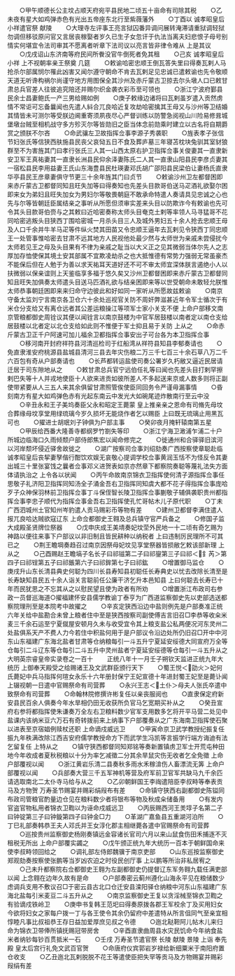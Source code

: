 <!-- { "loadSidebar": true } -->
　　○甲午顺德长公主坟占顺天府宛平县民地二顷五十亩命有司除其税
　　○乙未夜有星大如鸡弹赤色有光出五帝座东北行至紫薇藩外
　　○丁酉以  诚孝昭皇后小祥遣官祭  献陵
　　○大理寺左评事王亮言狱囚番异调问展转淹滞请重狱调轻狱勿调但移驳原问官又言居丧稼娶者岁久已生子女忽讦于仇法当离夫妇悲恨子母号别情实何堪宜令法司审其不愿离者听章下法司议以亮言皆非律令难从  上是其议
　　○戊戌诏山东济南等府民间所餋没官牛倒死者免其租
　　○己亥  诚孝昭皇后小祥  上不视朝率亲王祭奠  几筵
　　○敕谕哈密忠顺王倒瓦答失里曰得奏瓦剌人马抢杀尔部属悯尔罹此凶害又闻尔遵守朝命不肯去瓦剌足见忠诚已遣敕谕也先令敬顺天道无听谗构祸尔尚谨守地方用图保全其沙州及赤斤蒙古卫掠去尔头墩人口已敕甘肃总兵官差人往彼追究陪还并赐尔织金袭衣彩币至可领也
　　○浙江宁波府鄞县民余士昌妻鲍氏一产三男给赐如例
　　○庚子敕缘边诸将曰瓦剌虽岁遣入贡然虏情不常讵可忘备曩闻也先遣人紏合兀良哈近复攻劫哈密擒其王母又与沙州等卫结婚其情皆未可测尔等受朕边阃重寄须夙夜尽心严督训练以防警急阅视山川险易修咠城堡墩台贼至相机战守多方殄灭尔等皆勋旧之臣当体念前勋乘时建立以古名将自期爵赏之颁朕不尔吝
　　○命武骧左卫故指挥佥事李源子秀袭职
　　○旌表孝子张信节妇张氏等信狭西肤施县民丧父哀恸五日不食及葬庐墓三年寝苫枕块兔驯其室豺狼群至不为害旌其门曰孝行张氏三人其一山西太原右护卫指挥佥事关俊妻其一直隶新安卫军王真祐妻其一直隶长洲县民仰余泽妻陈氏二人其一直隶山阳县民李彦贞妻其一宿松县民李用益妻王氏山东海豊县民杜瑛妻邓氏胡广邵阳县民梁伯让妻杨氏直隶华亭县民王彦章妻俱守节更三十余年旌其门曰贞节
　　○敕谕沙州卫左都督困即来赤斤蒙古卫都督同知且旺失加等曰得奏知也先差头目款哥伯送马疋酒礼欲娶尔困即来女为弟妇且旺失加女为男妇尔等敬畏朝庭不敢承命特遣人奏请具见忠诚之心也先与尔等皆朝廷臣属结亲之事听从所愿但须审实差来头目以防欺诈今有敕谕也先可令其头目款哥伯赍与之其敕曰近哈密奏称太师头目奄克土剌等率领人马寻猛哥不花同哈密逃叛头目狭西丁围哈密城一月杀头目三人及城外男妇五十余人抢去忠顺王母及人口千余并牛羊马疋等件纵火焚其田苗又令忠顺王逼年去瓦剌见令狭西丁同忠顺王一处管事惟哈密去甘肃不远其地方人民视他处最少然与太师世为亲戚未尝侵扰今太师若见王之母及头目果有不律为亲戚之耻当以大义正之见其微弱当体尔先人之志厚加存恤使保其境土安其部属不宜欺凌劫杀之也大抵惟德有常势力强弱无常虽豪杰不能保后但在人勉于为善以求天祐耳天道好还不可不审太师宜深体朕言遏绝小人以扶微弱以保亲谊则上天鉴临享多福于悠久矣又沙州卫都督困即来赤斤蒙古卫都督同知且旺失加俱奏太师遣头目送马匹酒礼欲与结亲困即来等以世受朝命未敢轻允朕惟太师恭事朝廷困即来来归命守边彼此和好如同一家听从所愿故兹敕谕
　　○南京守备太监刘宁言南京各卫仓六十余处巡视官关防不周奸弊滋甚近年令军士循次于有米仓分支给又有离仓远者其公差运粮操江等项军士家小关支不便  上命户部移文南京管粮都御史周铨议其便以闻铨言以南京鼓楼为中官军居鼓楼以南者定以南仓支给居鼓楼以北者定以北仓支给如此则不惟便于军士抑且易于关防  上从之
　　○命赤斤蒙古卫正千户阿速可加儿福余卫都指挥佥事安出子可台各为本卫指挥佥事
　　○移河南开封府祥符县河清巡检司于红船湾从祥符县知县李郁奏请也
　　○免直隶淮安府桃源县盐城县清河三县去年灾伤粮二万三千七百三十余石草八万二千六百包有奇从户部奏请也
　　○长芦都转运盐使司奏公署岁久朽敝又逼近民居请迁居于司东隙地从之
　　○敕甘肃总兵官宁远伯任礼等曰闻也先差头目打剌罕擦剌巴失等十人并戎地使臣十人欲来进贡如彼所差人不多起送来京或人数多则将正副使带紧要从人三五人来其余俱留甘肃照管俟使臣同回务令严谨毋漏事情
　　○昏刻南方有星大如鸡弹色赤有光起东南云中发光大如碗尾迹炸散南行至云中没
　　○辛丑永和王子美坞奏臣父永和昭定王薨蒙  皇上推亲亲之恩命有司脩先母坟合葬缘母坟享堂用绿琉璃今岁久损坏无能烧作者乞以赐臣  上曰既无琉璃止用黑瓦可也
　　○擢进士胡珉刘子钟俱为户部主事
　　○癸卯夜月掩轩辕南第五星
　　○甲辰给西番大隆善寺都纲罗竹劄失等印
　　○浙江宁海卫澉浦乍浦二十户所城边临海口久雨倾颓户部侍郎焦宏以闻命修完之
　　○徙通州和合驿驿旧滨河以河岸颓坏侵近驿舍故徙之
　　○湖广按察司佥事刘绍劾奏广西按察使章聪赴临  诚孝昭皇后丧挈妻孥偕行酣饮欢娱无哀敬心提调学校佥事黄润玉恬不为怪反令其妻出城三十里张宴饯之曩者佥事邓义进贺表如京亦然章下都察院奏聪等蔑礼法失方面体请执治之  上令各以状闻
　　○丙午命故南京锦衣卫指挥使何清子源指挥佥事任思敬子礼济阳卫指挥同知汤全子涌金吾右卫指挥同知虞大都不花子得指挥佥事庞哈歹子众神保羽林前卫指挥佥事丁斗保侄智长陵卫指挥佥事蒯敬子辅俱袭职贵州都指挥佥事李忠子顺代为指挥佥事金吾右卫指挥使孔忙哥帖木儿子原代职
　　○丁未广西泗城州土官知州岑豹遣人贡马赐彩币等物有差
　　○建州卫都督李满住遣人报兀良哈达贼欲寇辽东  上命佥都御史王翱及总兵镇守官严兵备之
　　○修国子监大成殿圣贤牌位祭器
　　○戊申庆成王美埥奏妃坟茔外民地一十二顷有奇乞赐为神路以便往来事下户部议以非旧制且皆民耕种以纳税者  上曰违制厉民理所不可其已之
　　○荆王瞻堈奏趋召过南京因祭母妃坟见享堂祭器皆损敝乞敕该部新理  上从之
　　○己酉赐赵王瞻塙子名长子曰祁镃第二子曰祁鋆第三子曰祁＜釒芮＞第四子曰祁锃第五子曰祁鋹第六子曰祁鉾第七子曰祁鈜
　　○增置御马监仓
　　○庚戌升山东长清县典史何聪为四川长县寿知县初聪任长寿典史以忧去改除长清至是长寿缺知县民五十余人诣关言聪前任公廉干济乞升本邑知县  上曰何聪去长寿已十年而民犹思之不忘其从之以慰民望且使为政者有所劝
　　○增置浙江布政司右参政一员督巡海道○擢福建怀安县儒学教谕丁泰亨为广西道监察御史先以吏部选送都察院理刑至是本院考中故擢之
　　○辛亥定狭西沿边中盐则例先是户部奏准正统六年关给中盐勘合未曾上粮者住中至是狭西按察司副使傅吉言旧召□李恭等收籴米麦三千余石运至宁夏僦屋安顿月久未与收受宜令其上粮支盐公私两便况河东灵州二处盐俱系天产不费人力今若住中积盐何用于是户部议令沿边处所仍旧召□开中中河东山东福建广东海北盐者甘肃等仓纳粮每引一斗五升宁夏延安绥德大同宣府万全等仓每引二斗辽东等仓每引二斗五升中灵州盐者宁夏延安绥德等仓每引一斗五升从之
大明英宗睿皇帝实录卷之一百十
　　正统八年十一月壬子朔钦天监进正统九年大统历  上御奉天殿受之给赐诸王及文武群臣颁行天下
　　○蜀王悦＜劭火＞妃何氏薨妃中兵马指挥何瑄女永乐十六年册封保宁王妃宣德十年进封蜀王妃至是薨讣闻  上辍视朝一日遣中官赐祭命有司营葬
　　○永兴王志＜土仆＞母夫人张氏卒遣中致祭命有司营葬
　　○命翰林院修撰许彬复任以亲丧服阅也
　　○直隶保定府新安县民百余人俱奏今年水旱相仍田无收获所负官马乞宽期买补从之
　　○癸丑宣府右参将都指挥使朱谦奏万全左右卫粮料数少官军支用数多乞将开平马营二处见中盐课内该纳米豆六万石有奇转拨前来上纳事下户部覆奏从之广东海南卫指挥使石聚以进表至京宿娼例赎杖还职  上命谪戍威远卫
　　○甲寅命京卫武学教授纪振复任振九年秩满改除江西吉安府儒学教授命方下而武学生冯凯等言振学行端方诲迪有法乞留复任  上特从之
　　○镇守狭西都督同知郑铭等奏新置镇虏卫军士开荒屯种田地今年收成者夏秋税粮以十分为率乞减徵二分其余旱鼠灾伤无收者乞全免徵  上命户部覆视以闻
　　○浙江黄岩乐清二县奏秋多雨水禾稼渰伤人畜漂流无筭  上命户部覆视以闻
　　○兵部奏大营三千五军神机等营及府军前卫官军共缺马九千余匹请选取南北二太仆寺马给与从之
　　○乙卯朝鲜国王李祹遣陪臣李叔畤等奉表贡马及方物贺  万寿圣节赐宴并赐彩绢叚布有差
　　○命镇守狭西右副都御史陈镒同布政司管粮官酌量边仓见在粮料数少者将银布等物及秋成籴储备用
　　○有发内官盗官物私用者锦衣卫鞫以为诬命戍威远卫
　　○丙辰赐西河王羙埻子名第二子曰钟锭第三子曰钟鏇第四子曰钟金□力
　　○革湖广嘉鱼县五重湖河泊所
　　○丁巳礼部奏韩恭王夫人邓氏并王女淳化郡主相继薨各遣中官赐祭命有司营葬
　　○巡按贵州监察御史杨刚奏镇远金容诸长官司六月以来山鼠食伤田禾捕逐不灭租税无所出  上命户部覆实蠲之
　　○戊午颁正统九年大统历一百本于朝鲜国命来使李叔畤领回给之
　　○调礼部左侍郎魏骥于南京吏部
　　○山东巡按监察御史郑观劾奏按察使张鹏等当岁凶农迫之时役民创厅事  上以鹏等所治非私居宥之
　　○己未升都察院右佥都御史王翱为左副都御史仍提督辽东军务翱九载任满吏部以闻  上念翱在边年久故有是命
　　○户部奏密云蓟州遵化山海永平见在粮储数少虑调兵支用不敷议召□于密云县古北口仓迁安县滦阳驿仓纳粮中河东山东福建广东海北盐每引米麦豆二斗五升从之
　　○南京监察御史王复以贪淫械至锦衣卫鞫之有验谪戍铁岭卫
　　○庚申书复韩王范圯曰得奏原拨各郡王军校余丁及买用妇女今欲将妇女之家每户拨一丁与各王使令其余仍留府中差遣特从所言伹同气至亲宜相惇睦凡事比叔祖恭王存日益加爱厚庶见叔之令德
　　○迤北鞑靼阿儿帖木儿来归命为锦衣卫带俸所镇抚赐冠带房舍
　　○辛酉直隶曲周县水灾民饥命今年纳食盐米者纳钞每钞百贯抵米一石
　　○壬戌  万寿圣节遣官祭  长陵  献陵  景陵  上诣  奉先殿  皇太后宫行礼免文武百官贺
　　○命唐府仪宾郭岩岁禄给新细粟米于南阳府置仓收支
　　○乙丑迤北瓦剌脱脱不花王等遣使臣把失罕等贡马及方物赐宴并赐彩叚绢有差
